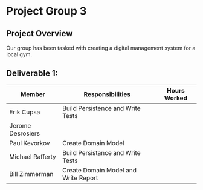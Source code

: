# Project Group 3

## Project Overview
Our group has been tasked with creating a digital management system for a local gym.

## Deliverable 1:
| Member            | Responsibilities                     | Hours Worked |
| ----------------- | ------------------------------------ | ------------ |
| Erik Cupsa        | Build Persistence and Write Tests    |              |
| Jerome Desrosiers |                                      |              |
| Paul Kevorkov     | Create Domain Model                  |              |
| Michael Rafferty  | Build Persistance and Write Tests    |              |
| Bill Zimmerman    | Create Domain Model and Write Report |              |
